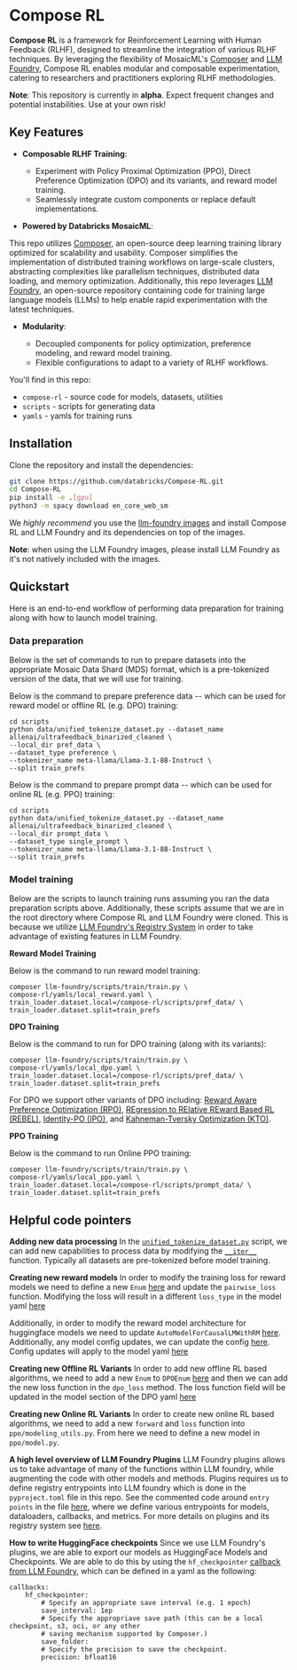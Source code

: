 # Compose RL

**Compose RL** is a framework for Reinforcement Learning with Human Feedback (RLHF), designed to streamline the integration of various RLHF techniques. By leveraging the flexibility of MosaicML's [Composer](https://github.com/mosaicml/composer) and [LLM Foundry](https://github.com/mosaicml/llm-foundry/tree/main), Compose RL enables modular and composable experimentation, catering to researchers and practitioners exploring RLHF methodologies.

**Note**: This repository is currently in **alpha**. Expect frequent changes and potential instabilities. Use at your own risk!

## Key Features

- **Composable RLHF Training**:
  - Experiment with Policy Proximal Optimization (PPO), Direct Preference Optimization (DPO) and its variants, and reward model training.
  - Seamlessly integrate custom components or replace default implementations.

- **Powered by Databricks MosaicML**:

This repo utilizes [Composer](https://github.com/mosaicml/composer), an open-source deep learning training library optimized for scalability and usability. Composer simplifies the implementation of distributed training workflows on large-scale clusters, abstracting complexities like parallelism techniques, distributed data loading, and memory optimization. Additionally, this repo leverages [LLM Foundry](https://github.com/mosaicml/llm-foundry/tree/main), an open-source repository containing code for training large language models (LLMs) to help enable rapid experimentation with the latest techniques.

- **Modularity**:

  - Decoupled components for policy optimization, preference modeling, and reward model training.
  - Flexible configurations to adapt to a variety of RLHF workflows.

You'll find in this repo:
* `compose-rl` - source code for models, datasets, utilities
* `scripts` - scripts for generating data
* `yamls` - yamls for training runs

## Installation

Clone the repository and install the dependencies:

```bash
git clone https://github.com/databricks/Compose-RL.git
cd Compose-RL
pip install -e .[gpu]
python3 -m spacy download en_core_web_sm
```

We *highly recommend* you use the [llm-foundry images](https://github.com/mosaicml/llm-foundry/?tab=readme-ov-file#mosaicml-docker-images) and install Compose RL and LLM Foundry and its dependencies on top of the images.

**Note**: when using the LLM Foundry images, please install LLM Foundry as it's not natively included with the images.


## Quickstart
Here is an end-to-end workflow of performing data preparation for training along with how to launch model training.

### Data preparation

Below is the set of commands to run to prepare datasets into the appropriate Mosaic Data Shard (MDS) format, which is a pre-tokenized version of the data, that we will use for training.

Below is the command to prepare preference data -- which can be used for reward model or offline RL (e.g. DPO) training:

```
cd scripts
python data/unified_tokenize_dataset.py --dataset_name allenai/ultrafeedback_binarized_cleaned \
--local_dir pref_data \
--dataset_type preference \
--tokenizer_name meta-llama/Llama-3.1-8B-Instruct \
--split train_prefs
```

Below is the command to prepare prompt data -- which can be used for online RL (e.g. PPO) training:

```
cd scripts
python data/unified_tokenize_dataset.py --dataset_name allenai/ultrafeedback_binarized_cleaned \
--local_dir prompt_data \
--dataset_type single_prompt \
--tokenizer_name meta-llama/Llama-3.1-8B-Instruct \
--split train_prefs
```

### Model training

Below are the scripts to launch training runs assuming you ran the data preparation scripts above. Additionally, these scripts assume that we are in the root directory where Compose RL and LLM Foundry were cloned. This is because we utilize [LLM Foundry's Registry System](https://github.com/mosaicml/llm-foundry/?tab=readme-ov-file#registry) in order to take advantage of existing features in LLM Foundry.

**Reward Model Training**

Below is the command to run reward model training:

```
composer llm-foundry/scripts/train/train.py \
compose-rl/yamls/local_reward.yaml \
train_loader.dataset.local=/compose-rl/scripts/pref_data/ \
train_loader.dataset.split=train_prefs
```

**DPO Training**

Below is the command to run for DPO training (along with its variants):

```
composer llm-foundry/scripts/train/train.py \
compose-rl/yamls/local_dpo.yaml \
train_loader.dataset.local=/compose-rl/scripts/pref_data/ \
train_loader.dataset.split=train_prefs
```

For DPO we support other variants of DPO including: [Reward Aware Preference Optimization (RPO)](https://arxiv.org/pdf/2406.11704v1), [REgression to RElative REward Based RL (REBEL)](https://arxiv.org/pdf/2404.16767), [Identity-PO (IPO)](https://arxiv.org/abs/2310.12036), and [Kahneman-Tversky Optimization (KTO)](https://arxiv.org/abs/2402.01306).

**PPO Training**

Below is the command to run Online PPO training:

```
composer llm-foundry/scripts/train/train.py \
compose-rl/yamls/local_ppo.yaml \
train_loader.dataset.local=/compose-rl/scripts/prompt_data/ \
train_loader.dataset.split=train_prefs
```

## Helpful code pointers

**Adding new data processing**
In the [`unified_tokenize_dataset.py`](https://github.com/databricks-mosaic/RLHF/blob/9f8fe135ff4c334efce95197b606f7ff0f5a3eb6/scripts/data/unified_tokenize_dataset.py) script, we can add new capabilities to process data by modifying the [`__iter__`](hhttps://github.com/databricks-mosaic/RLHF/blob/9f8fe135ff4c334efce95197b606f7ff0f5a3eb6/scripts/data/unified_tokenize_dataset.py#L51) function. Typically all datasets are pre-tokenized before model training.

**Creating new reward models**
In order to modify the training loss for reward models we need to define a new `Enum` [here](https://github.com/databricks-mosaic/RLHF/blob/9f8fe135ff4c334efce95197b606f7ff0f5a3eb6/compose_rl/reward_learning/model_methods.py#L30) and update the `pairwise_loss` function. Modifying the loss will result in a different `loss_type` in the model yaml [here](https://github.com/databricks-mosaic/RLHF/blob/9f8fe135ff4c334efce95197b606f7ff0f5a3eb6/yamls/pairwise_reward_model.yaml#L27)

Additionally, in order to modify the reward model architecture for huggingface models we need to update `AutoModelForCausalLMWithRM` [here](https://github.com/databricks-mosaic/RLHF/blob/9f8fe135ff4c334efce95197b606f7ff0f5a3eb6/compose_rl/reward_learning/hf_utils.py#L124). Additionally, any model config updates, we can update the config [here](https://github.com/databricks-mosaic/RLHF/blob/9f8fe135ff4c334efce95197b606f7ff0f5a3eb6/compose_rl/reward_learning/hf_utils.py#L89). Config updates will apply to the model yaml [here](https://github.com/databricks-mosaic/RLHF/blob/9f8fe135ff4c334efce95197b606f7ff0f5a3eb6/yamls/pairwise_reward_model.yaml#L23)

**Creating new Offline RL Variants**
In order to add new offline RL based algorithms, we need to add a new `Enum` to `DPOEnum` [here](https://github.com/databricks-mosaic/RLHF/blob/9f8fe135ff4c334efce95197b606f7ff0f5a3eb6/compose_rl/dpo/model_methods.py#L29) and then we can add the new loss function in the `dpo_loss` method. The loss function field will be updated in the model section of the DPO yaml [here](https://github.com/databricks-mosaic/RLHF/blob/9f8fe135ff4c334efce95197b606f7ff0f5a3eb6/yamls/dpo.yaml#L18)

**Creating new Online RL Variants**
In order to create new online RL based algorithms, we need to add a new `forward` and `loss` function into `ppo/modeling_utils.py`. From here we need to define a new model in `ppo/model.py`.


**A high level overview of LLM Foundry Plugins**
LLM Foundry plugins allows us to take advantage of many of the functions within LLM foundry, while augmenting the code with other models and methods. Plugins requires us to define registry entrypoints into LLM foundry which is done in the `pyproject.toml` file in this repo. See the commented code around `entry points` in the file [here](https://github.com/databricks-mosaic/RLHF/blob/9f8fe135ff4c334efce95197b606f7ff0f5a3eb6/pyproject.toml#L35), where we define various entrypoints for models, dataloaders, callbacks, and metrics. For more details on plugins and its registry system see [here](https://github.com/mosaicml/llm-foundry/?tab=readme-ov-file#registry).

**How to write HuggingFace checkpoints**
Since we use LLM Foundry's plugins, we are able to export our models as HuggingFace Models and Checkpoints. We are able to do this by using the `hf_checkpointer` [callback from LLM Foundry](https://github.com/mosaicml/llm-foundry/blob/a27c720058bcdf08bfbd51a1e76b17097012fe26/llmfoundry/callbacks/hf_checkpointer.py#L245), which can be defined in a yaml as the following:
```
callbacks:
    hf_checkpointer:
	    # Specify an appropriate save interval (e.g. 1 epoch)
        save_interval: 1ep
        # Specify the appropriave save path (this can be a local checkpoint, s3, oci, or any other
        # saving mechanism supported by Composer.)
        save_folder:
        # Specify the precision to save the checkpoint.
        precision: bfloat16
```
